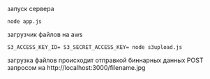запуск сервера

```node app.js```

загрузчик файлов на aws

```S3_ACCESS_KEY_ID= S3_SECRET_ACCESS_KEY= node s3upload.js```

загрузка файлов происходит отправкой биннарных данных POST запросом на http://localhost:3000/filename.jpg